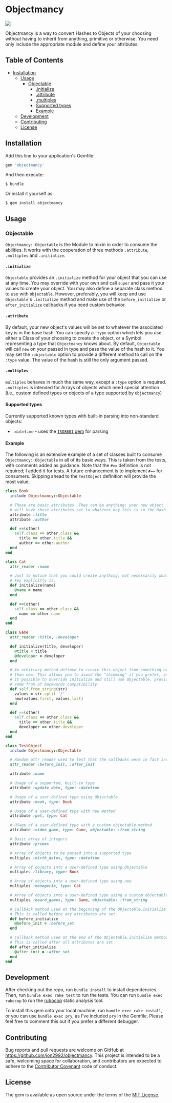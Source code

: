 # Objectmancy

![](https://travis-ci.org/jon2992/objectmancy.svg?branch=master)

Objectmancy is a way to convert Hashes to Objects of your choosing without having to inherit from anything, primitive or otherwise. You need only include the appropriate module and define your attributes.

## Table of Contents
- [Installation](#installation)
    - [Usage](#usage)
        - [Objectable](#objectable)
            - [.initialize](#initialize)
            - [.attribute](#attribute)
            - [.multiples](#multiples)
            - [Supported types](#supported-types)
            - [Example](#example)
    - [Development](#development)
    - [Contributing](#contributing)
    - [License](#license)

## Installation

Add this line to your application's Gemfile:

```ruby
gem 'objectmancy'
```

And then execute:

    $ bundle

Or install it yourself as:

    $ gem install objectmancy

## Usage

### Objectable

`Objectmancy::Objectable` is the Module to mixin in order to consume the abilities. It works with the cooperation of three methods `.attribute`, `.multiples` and `.initialize`. 

#### `.initialize`
`Objectable` provides an `.initialize` method for your object that you can use at any time. You may override with your own and call `super` and pass it your values to create your object. You may also define a separate class method to use with `Objectable`. However, preferably, you will keep and use `Objectable`'s `.initialize` method and make use of the `before_initialize` or `after_initialize` callbacks if you need custom behavior.

#### `.attribute`
By default, your new object's values will be set to whatever the associated key is in the base hash. You can specify a `:type` option which lets you use either a Class of your choosing to create the object, or a Symbol representing a type that `Objectmancy` knows about. By default, `Objectable` will call `new` on your passed in type and pass the value of the hash to it. You may set the `:objectable` option to provide a different method to call on the `:type` value. The value of the hash is still the only argument passed.

#### `.multiples`
`multiples` behaves in much the same way, except a `:type` option is required. `.multiples` is intended for Arrays of objects which need special attention (i.e., custom defined types or objects of a type supported by `Objectmancy`)

#### Supported types

Currently supported known types with built-in parsing into non-standard objects:
* `:datetime` - uses the [`ISO8601` gem](https://github.com/arnau/ISO8601) for parsing

#### Example

The following is an extensive example of a set of classes built to consume `Objectmancy::Objectable` in all of its basic ways. This is taken from the tests, with comments added as guidance. Note that the `#==` definition is not required; I added it for tests. A future enhancement is to implement `#==` for consumers. Skipping ahead to the `TestObject` definition will provide the most value.

```ruby
class Book
  include Objectmancy::Objectable

  # These are basic attributes. They can be anything; your new object
  # will have these attributes set to whatever key this is in the Hash.
  attribute :title
  attribute :author

  def ==(other)
    self.class == other.class &&
      title == other.title &&
      author == other.author
  end
end

class Cat
  attr_reader :name

  # Just to notice that you could create anything, not necessarily what the 
  # key explicitly is.
  def initialize(name)
    @name = name
  end

  def ==(other)
    self.class == other.class &&
      name == other.name
  end
end

class Game
  attr_reader :title, :developer

  def initialize(title, developer)
    @title = title
    @developer = developer
  end

  # An arbitrary method defined to create this object from something other
  # than new. This allows you to avoid the "shimming" if you prefer, and makes 
  # it possible to override initialize and still use Objectable, providing 
  # some from of backwards compatibility.
  def self.from_string(str)
    values = str.split '/'
    new(values.first, values.last)
  end

  def ==(other)
    self.class == other.class &&
      title == other.title &&
      developer == other.developer
  end
end

class TestObject
  include Objectmancy::Objectable

  # Random attr_reader used to test that the callbacks were in fact invoked.
  attr_reader :before_init, :after_init

  attribute :name

  # Usage of a supported, built-in type
  attribute :update_date, type: :datetime

  # Usage of a user-defined type using Objectable
  attribute :book, type: Book

  # Usage of a user-defined type with new method 
  attribute :pet, type: Cat

  # USage of a user-defined type with a custom objectable method
  attribute :video_game, type: Game, objectable: :from_string

  # Basic array of integers
  attribute :primes

  # Array of objects to be parsed into a supported type
  multiples :birth_dates, type: :datetime

  # Array of objects into a user-defined type using Objectable
  multiples :library, type: Book

  # Array of objects into a user-defined type using new
  multiples :menagerie, type: Cat

  # Array of objects into a user-defined type using a custom objectable method
  multiples :board_games, type: Game, objectable: :from_string

  # Callback method used at the beginning of the Objectable.initialize method. 
  # This is called before any attributes are set.
  def before_initialize
    @before_init = :before_set
  end

  # Callback method used at the end of the Objectable.initialize method.
  # This is called after all attributes are set.
  def after_initialize
    @after_init = :after_set
  end
end
```

## Development

After checking out the repo, run `bundle install` to install dependencies. Then, run `bundle exec rake test` to run the tests. You can run `bundle exec rubocop` to run the [rubocop](https://github.com/bbatsov/rubocop) static analysis tool.

To install this gem onto your local machine, run `bundle exec rake install`, or you can use `bundle exec pry`, as I've included `pry` in the Gemfile. Please feel free to comment this out if you prefer a different debugger.

## Contributing

Bug reports and pull requests are welcome on GitHub at https://github.com/jon2992/objectmancy. This project is intended to be a safe, welcoming space for collaboration, and contributors are expected to adhere to the [Contributor Covenant](http://contributor-covenant.org) code of conduct.


## License

The gem is available as open source under the terms of the [MIT License](http://opensource.org/licenses/MIT).

